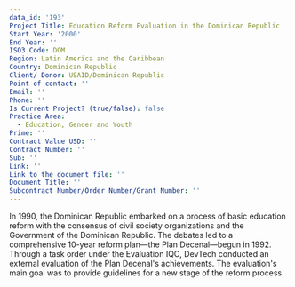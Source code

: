 ```yaml
---
data_id: '193'
Project Title: Education Reform Evaluation in the Dominican Republic
Start Year: '2000'
End Year: ''
ISO3 Code: DOM
Region: Latin America and the Caribbean
Country: Dominican Republic
Client/ Donor: USAID/Dominican Republic
Point of contact: ''
Email: ''
Phone: ''
Is Current Project? (true/false): false
Practice Area:
  - Education, Gender and Youth
Prime: ''
Contract Value USD: ''
Contract Number: ''
Sub: ''
Link: ''
Link to the document file: ''
Document Title: ''
Subcontract Number/Order Number/Grant Number: ''
---
```


In 1990, the Dominican Republic embarked on a process of basic education reform with the consensus of civil society organizations and the Government of the Dominican Republic. The debates led to a comprehensive 10-year reform plan—the Plan Decenal—begun in 1992. Through a task order under the Evaluation IQC, DevTech conducted an external evaluation of the Plan Decenal's achievements. The evaluation's main goal was to provide guidelines for a new stage of the reform process.